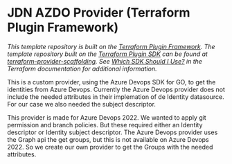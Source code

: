 # JDN AZDO Provider (Terraform Plugin Framework)

_This template repository is built on the [Terraform Plugin Framework](https://github.com/hashicorp/terraform-plugin-framework). The template repository built on the [Terraform Plugin SDK](https://github.com/hashicorp/terraform-plugin-sdk) can be found at [terraform-provider-scaffolding](https://github.com/hashicorp/terraform-provider-scaffolding). See [Which SDK Should I Use?](https://developer.hashicorp.com/terraform/plugin/framework-benefits) in the Terraform documentation for additional information._

This is a custom provider, using the Azure Devops SDK for GO, to get the identities from Azure Devops.
Currently the Azure Devops provider does not include the needed attributes in their implemation of de Identity datasource.
For our case we also needed the subject descriptor.

This provider is made for Azure Devops 2022. We wanted to apply git permission and branch policies. But these required either an Identity descriptor or Identity subject descriptor. The Azure Devops provider uses the Graph api the get groups, but this is not available on Azure Devops 2022. So we create our own provider to get the Groups with the needed attributes.